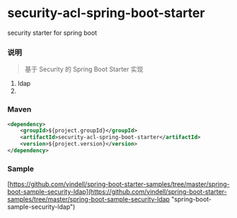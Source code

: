 # security-acl-spring-boot-starter
security starter for spring boot

### 说明


 > 基于 Security 的 Spring Boot Starter 实现

1. ldap
2. 

### Maven

``` xml
<dependency>
	<groupId>${project.groupId}</groupId>
	<artifactId>security-acl-spring-boot-starter</artifactId>
	<version>${project.version}</version>
</dependency>
```

### Sample

[https://github.com/vindell/spring-boot-starter-samples/tree/master/spring-boot-sample-security-ldap](https://github.com/vindell/spring-boot-starter-samples/tree/master/spring-boot-sample-security-ldap "spring-boot-sample-security-ldap")


